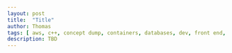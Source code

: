 ```yaml
---
layout: post
title:  "Title"
author: Thomas
tags: [ aws, c++, concept dump, containers, databases, dev, front end, guide to building with serverless aws, ios, javascript, meta, ops, python, ruby, security, serverless, swift, travel]
description: TBD
---
```

